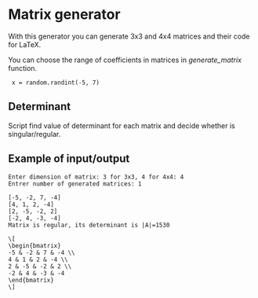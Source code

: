 # Matrix generator
With this generator you can generate 3x3 and 4x4 matrices and their code for LaTeX.  

You can choose the range of coefficients in matrices in _generate_matrix_ function.  

```
 x = random.randint(-5, 7)
```


## Determinant
Script find value of determinant for each matrix and decide whether is singular/regular.  


## Example of input/output

```
Enter dimension of matrix: 3 for 3x3, 4 for 4x4: 4
Entrer number of generated matrices: 1

[-5, -2, 7, -4]
[4, 1, 2, -4]
[2, -5, -2, 2]
[-2, 4, -3, -4]
Matrix is regular, its determinant is |A|=1530

\[
\begin{bmatrix}
-5 & -2 & 7 & -4 \\
4 & 1 & 2 & -4 \\
2 & -5 & -2 & 2 \\
-2 & 4 & -3 & -4
\end{bmatrix}
\]
```


